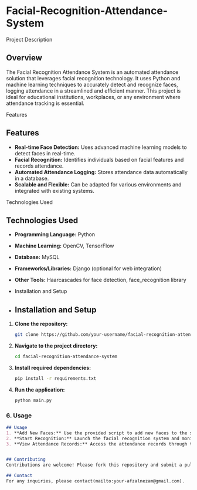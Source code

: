 # Facial-Recognition-Attendance-System

Project Description
## Overview
The Facial Recognition Attendance System is an automated attendance solution that leverages facial recognition technology. It uses Python and machine learning techniques to accurately detect and recognize faces, logging attendance in a streamlined and efficient manner. This project is ideal for educational institutions, workplaces, or any environment where attendance tracking is essential.

Features
## Features
- **Real-time Face Detection:** Uses advanced machine learning models to detect faces in real-time.
- **Facial Recognition:** Identifies individuals based on facial features and records attendance.
- **Automated Attendance Logging:** Stores attendance data automatically in a database.
- **Scalable and Flexible:** Can be adapted for various environments and integrated with existing systems.

Technologies Used
## Technologies Used
- **Programming Language:** Python
- **Machine Learning:** OpenCV, TensorFlow
- **Database:** MySQL
- **Frameworks/Libraries:** Django (optional for web integration)
- **Other Tools:** Haarcascades for face detection, face_recognition library

- Installation and Setup
- ## Installation and Setup
1. **Clone the repository:**
   ```bash
   git clone https://github.com/your-username/facial-recognition-attendance-system.git
   ```
2. **Navigate to the project directory:**
   ```bash
   cd facial-recognition-attendance-system
   ```
3. **Install required dependencies:**
   ```bash
   pip install -r requirements.txt
   ```
4. **Run the application:**
   ```bash
   python main.py
   ```

### 6. **Usage**
```markdown
## Usage
1. **Add New Faces:** Use the provided script to add new faces to the system.
2. **Start Recognition:** Launch the facial recognition system and monitor attendance.
3. **View Attendance Records:** Access the attendance records through the provided interface or directly from the database.


## Contributing
Contributions are welcome! Please fork this repository and submit a pull request with your changes.

## Contact
For any inquiries, please contact(mailto:your-afzalnezam@gmail.com).

